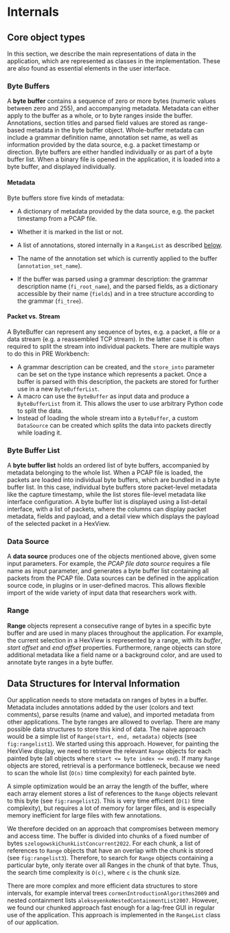 
# Internals

## Core object types
In this section, we describe the main representations of data in the application, which are represented as classes in the implementation. These are also found as essential elements in the user interface.

### Byte Buffers
A **byte buffer** contains a sequence of zero or more bytes (numeric values between zero and 255), and accompanying metadata. Metadata can either apply to the buffer as a whole, or to byte ranges inside the buffer. Annotations, section titles and parsed field values are stored as range-based metadata in the byte buffer object.
Whole-buffer metadata can include a grammar definition name, annotation set name, as well as information provided by the data source, e.g. a packet timestamp or direction.
Byte buffers are either handled individually or as part of a byte buffer list. 
When a binary file is opened in the application, it is loaded into a byte buffer, and displayed individually.

#### Metadata
Byte buffers store five kinds of metadata: 

* A dictionary of metadata provided by the data source, e.g. the packet timestamp from a PCAP file.
* Whether it is marked in the list or not.
* A list of annotations, stored internally in a `RangeList` as described [below](#sec:range-info). 
* The name of the annotation set which is currently applied to the buffer (`annotation_set_name`).

* If the buffer was parsed using a grammar description: the grammar description name (`fi_root_name`), and the parsed fields, as a dictionary accessible by their name (`fields`) and in a tree structure according to the grammar (`fi_tree`).

#### Packet vs. Stream

A ByteBuffer can represent any sequence of bytes, e.g. a packet, a file or a data stream (e.g. a reassembled TCP stream). In the latter case it is often required to split the stream into individual packets. There are multiple ways to do this in PRE Workbench:

* A grammar description can be created, and the `store_into` parameter can be set on the type instance which represents a packet. Once a buffer is parsed with this description, the packets are stored for further use in a new `ByteBufferList`.
* A macro can use the `ByteBuffer` as input data and produce a `ByteBufferList` from it. This allows the user to use arbitrary Python code to split the data.
* Instead of loading the whole stream into a `ByteBuffer`, a custom `DataSource` can be created which splits the data into packets directly while loading it.




### Byte Buffer List

A **byte buffer list** holds an ordered list of byte buffers, accompanied by metadata belonging to the whole list. When a PCAP file is loaded, the packets are loaded into individual byte buffers, which are bundled in a byte buffer list. In this case, individual byte buffers store packet-level metadata like the capture timestamp, while the list stores file-level metadata like interface configuration.
A byte buffer list is displayed using a list-detail interface, with a list of packets, where the columns can display packet metadata, fields and payload, and a detail view which displays the payload of the selected packet in a HexView. 


### Data Source
A **data source** produces one of the objects mentioned above, given some input parameters. For example, the *PCAP file data source* requires a file name as input parameter, and generates a byte buffer list containing all packets from the PCAP file. Data sources can be defined in the application source code, in plugins or in user-defined macros. This allows flexible import of the wide variety of input data that researchers work with.


### Range
**Range** objects represent a consecutive range of bytes in a specific byte buffer and are used in many places throughout the application. For example, the current selection in a HexView is represented by a range, with its *buffer*, *start offset* and *end offset* properties. Furthermore, range objects can store additional metadata like a field name or a background color, and are used to annotate byte ranges in a byte buffer.


<a name="sec:range-info"></a>

## Data Structures for Interval Information
Our application needs to store metadata on ranges of bytes in a buffer. Metadata includes annotations added by the user (colors and text comments), parse results (name and value), and imported metadata from other applications. The byte ranges are allowed to overlap.
There are many possible data structures to store this kind of data. The naive approach would be a simple list of `Range(start, end, metadata)` objects (see `fig:rangelist1`). We started using this approach. However, for painting the HexView display, we need to retrieve the relevant `Range` objects for each painted byte (all objects where `start <= byte index <= end`). If many `Range` objects are stored, retrieval is a performance bottleneck, because we need to scan the whole list (`O(n)` time complexity) for each painted byte. 

A simple optimization would be an array the length of the buffer, where each array element stores a list of references to the `Range` objects relevant to this byte (see `fig:rangelist2`). This is very time efficient (`O(1)` time complexity), but requires a lot of memory for larger files, and is especially memory inefficient for large files with few annotations.

We therefore decided on an approach that compromises between memory and access time. The buffer is divided into chunks of a fixed number of bytes `szelogowskiChunkListConcurrent2022`. For each chunk, a list of references to `Range` objects that have an overlap with the chunk is stored (see `fig:rangelist3`). Therefore, to search for `Range` objects containing a particular byte, only iterate over all Ranges in the chunk of that byte. Thus, the search time complexity is `O(c)`, where `c` is the chunk size.

There are more complex and more efficient data structures to store intervals, for example interval trees `cormenIntroductionAlgorithms2009` and nested containment lists `alekseyenkoNestedContainmentList2007`. However, we found our chunked approach fast enough for a lag-free GUI in regular use of the application. This approach is implemented in the `RangeList` class of our application.


